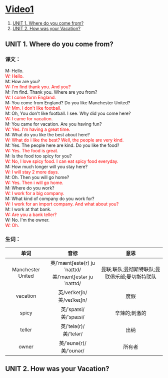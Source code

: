 # [Video1](https://www.youtube.com/watch?v=m1-Bx3h4cio&list=PLzVm1SmjPKc_OnC56MbILOmdXvGV_3kE9&index=44)
1. [UNIT 1. Where do you come from?](#1.1)
2. [UNIT 2. How was your Vacation?](#1.2)

## <span id="1.1">UNIT 1. Where do you come from?</span>
### 课文：
M: Hello.\
<font color=red>W: Hello.</font>\
M: How are you?\
<font color=red>W: I'm find thank you. And you?</font>\
M: I'm find. Thank you. Where are you from?\
<font color=red>W: I come form England.</font>\
M: You come from England? Do you like Manchester United?\
<font color=red>W: Mm. I don't like football.</font>\
M: Oh, You don't like football. I see. Why did you come here?\
<font color=red>W: I came for vacation.</font>\
M: You came for vacation. Are you having fun?\
<font color=red>W: Yes. I'm having a great time.</font>\
M: What do you like the best about here?\
<font color=red>W: What do i like the best? Well, the people are very kind.</font>\
M: Yes. The people here are kind. Do you like the food?\
<font color=red>W: Yes. The food is great.</font>\
M: Is the food too spicy for you?\
<font color=red>W: No, I love spicy food. I can eat spicy food everyday.</font>\
M: How much longer will you stay here?\
<font color=red>W: I will stay 2 more days.</font>\
M: Oh. Then you will go home?\
<font color=red>W: Yes. Then i will go home.</font>\
M: Where do you work?\
<font color=red>W: I work for a big company.</font>\
M: What kind of company do you work for?\
<font color=red>W: I work for an import company. And what about you?</font>\
M: I work at that bank.\
<font color=red>W: Are you a bank teller?</font>\
W: No. I'm the owner.\
<font color=red>W: Oh.</font>

### 生词：

|单词|音标|意思|
|:---:|:---:|:---:|
|Manchester United|英/ˈmæntʃestə(r) juˈnaɪtɪd/<br /> 美/ˈmæntʃestər juˈnaɪtɪd/|曼联;联队;曼彻斯特联队;曼联俱乐部;曼切斯特联队|
|vacation|英/veɪˈkeɪʃn/<br /> 美/veɪˈkeɪʃn/|度假|
|spicy|英/ˈspaɪsi/<br /> 美/ˈspaɪsi/|辛辣的;刺激的|
|teller|英/ˈtelə(r)/<br /> 美/ˈtelər/|出纳|
|owner|英/ˈəʊnə(r)/<br/>美/ˈoʊnər/|所有者|

## <span id="1.2">UNIT 2. How was your Vacation?</span>